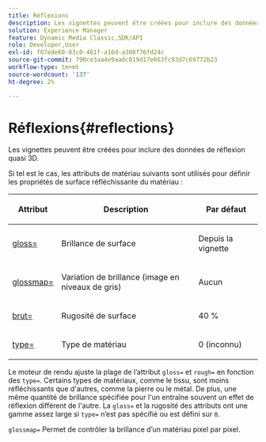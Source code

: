 ```yaml
---
title: Réflexions
description: Les vignettes peuvent être créées pour inclure des données de réflexion quasi 3D.
solution: Experience Manager
feature: Dynamic Media Classic,SDK/API
role: Developer,User
exl-id: f67ede68-03c0-461f-a16d-a308f76fd24c
source-git-commit: 790ce3aa4e9aadc019d17e663fc93d7c69772b23
workflow-type: tm+mt
source-wordcount: '137'
ht-degree: 2%

---
```


# Réflexions{#reflections}

Les vignettes peuvent être créées pour inclure des données de réflexion quasi 3D.

Si tel est le cas, les attributs de matériau suivants sont utilisés pour définir les propriétés de surface réfléchissante du matériau :

<table id="table_8769C726A17E412FB41F7CB87690B1FE"> 
 <thead> 
  <tr> 
   <th class="entry"> <p>Attribut </p> </th> 
   <th class="entry"> <p>Description </p> </th> 
   <th class="entry"> <p>Par défaut </p> </th> 
  </tr> 
 </thead>
 <tbody> 
  <tr> 
   <td> <p><a href="../../../../../../ir-api/http-protocol/image-rendering-api-ref/c-ir-http-protocol-ref/c-ir-http-protocol-command-reference/r-ir-http-gloss.md#reference-325aef2ee51e4e1584a06047427340ca" type="reference" format="dita" scope="local"> <span class="codeph"> gloss=</span> </a> </p> </td> 
   <td> <p>Brillance de surface </p> </td> 
   <td> <p>Depuis la vignette </p> </td> 
  </tr> 
  <tr> 
   <td> <p> <a href="../../../../../../ir-api/http-protocol/image-rendering-api-ref/c-ir-http-protocol-ref/c-ir-http-protocol-command-reference/r-ir-glossmap.md#reference-99940148ae6a401482b2d03c68530f3a" type="reference" format="dita" scope="local"> <span class="codeph"> glossmap= </span> </a> </p> </td> 
   <td> <p>Variation de brillance (image en niveaux de gris) </p> </td> 
   <td> <p>Aucun </p> </td> 
  </tr> 
  <tr> 
   <td> <p> <a href="../../../../../../ir-api/http-protocol/image-rendering-api-ref/c-ir-http-protocol-ref/c-ir-http-protocol-command-reference/r-ir-rough.md#reference-00add846b09f4dc39420bda1ca414180" type="reference" format="dita" scope="local"> <span class="codeph"> brut= </span> </a> </p> </td> 
   <td> <p>Rugosité de surface </p> </td> 
   <td> <p>40 % </p> </td> 
  </tr> 
  <tr> 
   <td> <p> <a href="../../../../../../ir-api/http-protocol/image-rendering-api-ref/c-ir-http-protocol-ref/c-ir-http-protocol-command-reference/r-ir-http-type.md#reference-128c7de89e2d46838019b560f3f84a35" type="reference" format="dita" scope="local"> <span class="codeph"> type=</span> </a> </p> </td> 
   <td> <p>Type de matériau </p> </td> 
   <td> <p>0 (inconnu) </p> </td> 
  </tr> 
 </tbody> 
</table>

Le moteur de rendu ajuste la plage de l’attribut `gloss=` et `rough=` en fonction des `type=`. Certains types de matériaux, comme le tissu, sont moins réfléchissants que d&#39;autres, comme la pierre ou le métal. De plus, une même quantité de brillance spécifiée pour l&#39;un entraîne souvent un effet de réflexion différent de l&#39;autre. La `gloss=` et la rugosité des attributs ont une gamme assez large si `type=` n’est pas spécifié ou est défini sur `0`.

`glossmap=` Permet de contrôler la brillance d’un matériau pixel par pixel.
